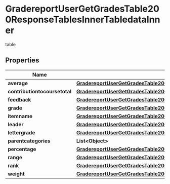 

# GradereportUserGetGradesTable200ResponseTablesInnerTabledataInner

table

## Properties

| Name | Type | Description | Notes |
|------------ | ------------- | ------------- | -------------|
|**average** | [**GradereportUserGetGradesTable200ResponseTablesInnerTabledataInnerAverage**](GradereportUserGetGradesTable200ResponseTablesInnerTabledataInnerAverage.md) |  |  [optional] |
|**contributiontocoursetotal** | [**GradereportUserGetGradesTable200ResponseTablesInnerTabledataInnerContributiontocoursetotal**](GradereportUserGetGradesTable200ResponseTablesInnerTabledataInnerContributiontocoursetotal.md) |  |  [optional] |
|**feedback** | [**GradereportUserGetGradesTable200ResponseTablesInnerTabledataInnerContributiontocoursetotal**](GradereportUserGetGradesTable200ResponseTablesInnerTabledataInnerContributiontocoursetotal.md) |  |  [optional] |
|**grade** | [**GradereportUserGetGradesTable200ResponseTablesInnerTabledataInnerContributiontocoursetotal**](GradereportUserGetGradesTable200ResponseTablesInnerTabledataInnerContributiontocoursetotal.md) |  |  [optional] |
|**itemname** | [**GradereportUserGetGradesTable200ResponseTablesInnerTabledataInnerItemname**](GradereportUserGetGradesTable200ResponseTablesInnerTabledataInnerItemname.md) |  |  [optional] |
|**leader** | [**GradereportUserGetGradesTable200ResponseTablesInnerTabledataInnerLeader**](GradereportUserGetGradesTable200ResponseTablesInnerTabledataInnerLeader.md) |  |  [optional] |
|**lettergrade** | [**GradereportUserGetGradesTable200ResponseTablesInnerTabledataInnerContributiontocoursetotal**](GradereportUserGetGradesTable200ResponseTablesInnerTabledataInnerContributiontocoursetotal.md) |  |  [optional] |
|**parentcategories** | **List&lt;Object&gt;** |  |  [optional] |
|**percentage** | [**GradereportUserGetGradesTable200ResponseTablesInnerTabledataInnerContributiontocoursetotal**](GradereportUserGetGradesTable200ResponseTablesInnerTabledataInnerContributiontocoursetotal.md) |  |  [optional] |
|**range** | [**GradereportUserGetGradesTable200ResponseTablesInnerTabledataInnerContributiontocoursetotal**](GradereportUserGetGradesTable200ResponseTablesInnerTabledataInnerContributiontocoursetotal.md) |  |  [optional] |
|**rank** | [**GradereportUserGetGradesTable200ResponseTablesInnerTabledataInnerContributiontocoursetotal**](GradereportUserGetGradesTable200ResponseTablesInnerTabledataInnerContributiontocoursetotal.md) |  |  [optional] |
|**weight** | [**GradereportUserGetGradesTable200ResponseTablesInnerTabledataInnerContributiontocoursetotal**](GradereportUserGetGradesTable200ResponseTablesInnerTabledataInnerContributiontocoursetotal.md) |  |  [optional] |




